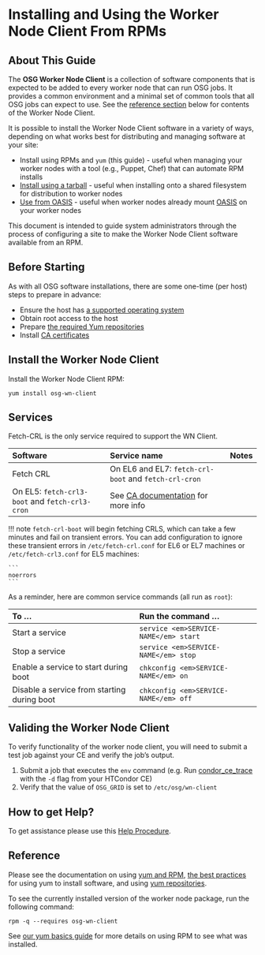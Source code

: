Installing and Using the Worker Node Client From RPMs
=====================================================

About This Guide
----------------

The **OSG Worker Node Client** is a collection of software components that is expected to be added to every worker node that can run OSG jobs. It provides a common environment and a minimal set of common tools that all OSG jobs can expect to use. See the [reference section](#reference) below for contents of the Worker Node Client.

It is possible to install the Worker Node Client software in a variety of ways, depending on what works best for distributing and managing software at your site:

-   Install using RPMs and `yum` (this guide) - useful when managing your worker nodes with a tool (e.g., Puppet, Chef) that can automate RPM installs
-   [Install using a tarball](InstallWNClientTarball) - useful when installing onto a shared filesystem for distribution to worker nodes
-   [Use from OASIS](UsingOSGWnClientFromOASIS) - useful when worker nodes already mount [OASIS](NavTechOASIS) on your worker nodes

This document is intended to guide system administrators through the process of configuring a site to make the Worker Node Client software available from an RPM.

Before Starting
---------------

As with all OSG software installations, there are some one-time (per host) steps to prepare in advance:

-   Ensure the host has [a supported operating system](SupportedOperatingSystems)
-   Obtain root access to the host
-   Prepare [the required Yum repositories](YumRepositories)
-   Install [CA certificates](InstallCertAuth)

Install the Worker Node Client
------------------------------

Install the Worker Node Client RPM:

```
yum install osg-wn-client
```

Services
--------

Fetch-CRL is the only service required to support the WN Client.

| Software  | Service name                                          | Notes                                                                                  |
|:----------|:------------------------------------------------------|:---------------------------------------------------------------------------------------|
| Fetch CRL | On EL6 and EL7: `fetch-crl-boot` and `fetch-crl-cron` 
              On EL5: `fetch-crl3-boot` and `fetch-crl3-cron`       | See [CA documentation](InstallCertAuth#Start_Stop_fetch_crl_A_quick_gui) for more info |

!!! note
    `fetch-crl-boot` will begin fetching CRLS, which can take a few minutes
    and fail on transient errors. You can add configuration to ignore these
    transient errors in `/etc/fetch-crl.conf` for EL6 or EL7 machines or
    `/etc/fetch-crl3.conf` for EL5 machines:

    ```
    noerrors
    ```

As a reminder, here are common service commands (all run as `root`):

| To …                                        | Run the command …                     |
|:--------------------------------------------|:--------------------------------------|
| Start a service                             | `service <em>SERVICE-NAME</em> start` |
| Stop a service                              | `service <em>SERVICE-NAME</em> stop`  |
| Enable a service to start during boot       | `chkconfig <em>SERVICE-NAME</em> on`  |
| Disable a service from starting during boot | `chkconfig <em>SERVICE-NAME</em> off` |

Validing the Worker Node Client
-------------------------------

To verify functionality of the worker node client, you will need to submit a test job against your CE and verify the job’s output.

1.  Submit a job that executes the `env` command (e.g. Run [condor\_ce\_trace](TroubleshootingHTCondorCE#condor_ce_trace) with the `-d` flag from your HTCondor CE)
2.  Verify that the value of `OSG_GRID` is set to `/etc/osg/wn-client`

How to get Help?
----------------

To get assistance please use this [Help Procedure](HelpProcedure).

Reference
---------

Please see the documentation on using [yum and RPM](Documentation/Release3.YumRpmBasics), [the best practices](Documentation/Release3.InstallBestPractices) for using yum to install software, and using [yum repositories](Documentation/Release3.YumRepositories).

To see the currently installed version of the worker node package, run the following command:

```
rpm -q --requires osg-wn-client
```

See [our yum basics guide](YumRpmBasics#ListDeps) for more details on using RPM to see what was installed.

